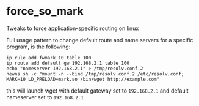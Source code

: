 # force_so_mark
Tweaks to force application-specific routing on linux

Full usage pattern to change default route and name servers for a specific program, is the following:

```
ip rule add fwmark 10 table 100
ip route add default gw 192.168.2.1 table 100
echo "nameserver 192.168.2.1" > /tmp/resolv.conf.2
newns sh -c "mount -n --bind /tmp/resolv.conf.2 /etc/resolv.conf; MARK=10 LD_PRELOAD=mark.so /bin/wget http://example.com"
```

this will launch wget with default gateway set to `192.168.2.1` and default nameserver set to `192.168.2.1`
